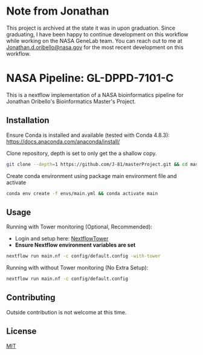 # Note from Jonathan

This project is archived at the state it was in upon graduation.
Since graduating, I have been happy to continue development on this workflow while working on the NASA GeneLab team.
You can reach out to me at Jonathan.d.oribello@nasa.gov for the most recent development on this workflow.


# NASA Pipeline: GL-DPPD-7101-C

This is a nextflow implementation of a NASA bioinformatics pipeline for Jonathan Oribello's Bioinformatics Master's Project.

## Installation

Ensure Conda is installed and available (tested with Conda 4.8.3):
<https://docs.anaconda.com/anaconda/install/>

Clone repository, depth is set to only get the a shallow copy.

```bash
git clone --depth=1 https://github.com/J-81/masterProject.git && cd masterProject
```

Create conda environment using package main environment file and activate
```bash
conda env create -f envs/main.yml && conda activate main
```



## Usage

Running with Tower monitoring (Optional, Recommended):
- Login and setup here: [NextflowTower](https://tower.nf)
- **Ensure Nextflow environment variables are set**

```bash
nextflow run main.nf -c config/default.config -with-tower
```

Running with without Tower monitoring (No Extra Setup):

```bash
nextflow run main.nf -c config/default.config
```

## Contributing
Outside contribution is not welcome at this time.

## License
[MIT](https://choosealicense.com/licenses/mit/)
